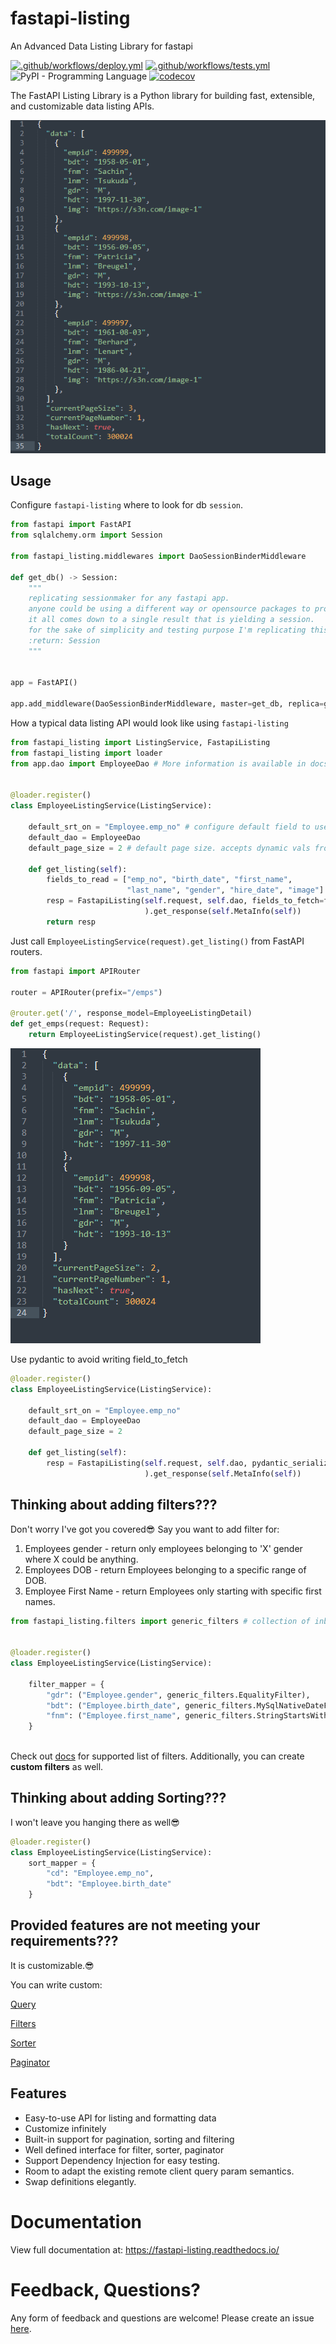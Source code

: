 # fastapi-listing

An Advanced Data Listing Library for fastapi

[![.github/workflows/deploy.yml](https://github.com/danielhasan1/fastapi-listing/actions/workflows/deploy.yml/badge.svg)](https://github.com/danielhasan1/fastapi-listing/actions/workflows/deploy.yml)
[![.github/workflows/tests.yml](https://github.com/danielhasan1/fastapi-listing/actions/workflows/tests.yml/badge.svg)](https://github.com/danielhasan1/fastapi-listing/actions/workflows/tests.yml) ![PyPI - Programming Language](https://img.shields.io/pypi/pyversions/fastapi-listing.svg?color=%2334D058)
[![codecov](https://codecov.io/gh/danielhasan1/fastapi-listing/branch/dev/graph/badge.svg?token=U29ZRNAH8I)](https://codecov.io/gh/danielhasan1/fastapi-listing)


The FastAPI Listing Library is a Python library for building fast, extensible, and customizable data listing APIs.

![](/imgs/simple_response.png)

## Usage
Configure `fastapi-listing` where to look for db `session`.
```python
from fastapi import FastAPI
from sqlalchemy.orm import Session

from fastapi_listing.middlewares import DaoSessionBinderMiddleware

def get_db() -> Session:
    """
    replicating sessionmaker for any fastapi app.
    anyone could be using a different way or opensource packages to produce sessions.
    it all comes down to a single result that is yielding a session.
    for the sake of simplicity and testing purpose I'm replicating this behaviour in this way.
    :return: Session
    """

    
app = FastAPI()

app.add_middleware(DaoSessionBinderMiddleware, master=get_db, replica=get_db)
```
How a typical data listing API would look like using `fastapi-listing`
```python
from fastapi_listing import ListingService, FastapiListing
from fastapi_listing import loader
from app.dao import EmployeeDao # More information is available in docs


@loader.register()
class EmployeeListingService(ListingService):

    default_srt_on = "Employee.emp_no" # configure default field to use for sorting data set.
    default_dao = EmployeeDao
    default_page_size = 2 # default page size. accepts dynamic vals from client

    def get_listing(self):
        fields_to_read = ["emp_no", "birth_date", "first_name",
                          "last_name", "gender", "hire_date", "image"]
        resp = FastapiListing(self.request, self.dao, fields_to_fetch=fields_to_read
                              ).get_response(self.MetaInfo(self))
        return resp
```

Just call `EmployeeListingService(request).get_listing()` from FastAPI routers.

```python
from fastapi import APIRouter

router = APIRouter(prefix="/emps")

@router.get('/', response_model=EmployeeListingDetail)
def get_emps(request: Request):
    return EmployeeListingService(request).get_listing()
```

![](/imgs/simple_response2.png)

Use pydantic to avoid writing field_to_fetch
```python
@loader.register()
class EmployeeListingService(ListingService):

    default_srt_on = "Employee.emp_no"
    default_dao = EmployeeDao
    default_page_size = 2

    def get_listing(self):
        resp = FastapiListing(self.request, self.dao, pydantic_serializer=EmployeeListingDetail
                              ).get_response(self.MetaInfo(self))
```

## Thinking about adding filters???
Don't worry I've got you covered😎
Say you want to add filter for:
1. Employees gender - return only employees belonging to 'X' gender where X could be anything.
2. Employees DOB - return Employees belonging to a specific range of DOB.
3. Employee First Name - return Employees only starting with specific first names.
```python
from fastapi_listing.filters import generic_filters # collection of inbuilt filters


@loader.register()
class EmployeeListingService(ListingService):

    filter_mapper = {
        "gdr": ("Employee.gender", generic_filters.EqualityFilter),
        "bdt": ("Employee.birth_date", generic_filters.MySqlNativeDateFormateRangeFilter),
        "fnm": ("Employee.first_name", generic_filters.StringStartsWithFilter),
    }
    
```
Check out [docs](https://fastapi-listing.readthedocs.io/en/latest/tutorials.html#adding-filters-to-your-listing-api) for supported list of filters.
Additionally, you can create **custom filters** as well.
## Thinking about adding Sorting???
I won't leave you hanging there as well😎
```python
@loader.register()
class EmployeeListingService(ListingService):
    sort_mapper = {
        "cd": "Employee.emp_no",
        "bdt": "Employee.birth_date"
    }

```
## Provided features are not meeting your requirements???
It is customizable.😎

You can write custom:

[Query](https://fastapi-listing.readthedocs.io/en/latest/tutorials.html#customising-your-listing-query)

[Filters](https://fastapi-listing.readthedocs.io/en/latest/tutorials.html#customising-your-filters)

[Sorter](https://fastapi-listing.readthedocs.io/en/latest/tutorials.html#adding-sorters-to-your-listing-api)

[Paginator](https://fastapi-listing.readthedocs.io/en/latest/tutorials.html#pagination-strategy)

## Features

 - Easy-to-use API for listing and formatting data
 - Customize infinitely
 - Built-in support for pagination, sorting and filtering
 - Well defined interface for filter, sorter, paginator
 - Support Dependency Injection for easy testing.
 - Room to adapt the existing remote client query param semantics.
 - Swap definitions elegantly.


# Documentation
View full documentation at: https://fastapi-listing.readthedocs.io/



# Feedback, Questions?

Any form of feedback and questions are welcome! Please create an issue
[here](https://github.com/danielhasan1/fastapi-listing/issues/new).